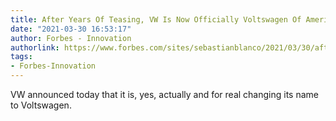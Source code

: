 ```yaml
---
title: After Years Of Teasing, VW Is Now Officially Voltswagen Of America
date: "2021-03-30 16:53:17"
author: Forbes - Innovation
authorlink: https://www.forbes.com/sites/sebastianblanco/2021/03/30/after-years-of-teasing-vw-is-now-officially-voltswagen-of-america/
tags:
- Forbes-Innovation
---
```

VW announced today that it is, yes, actually and for real changing its name to Voltswagen.